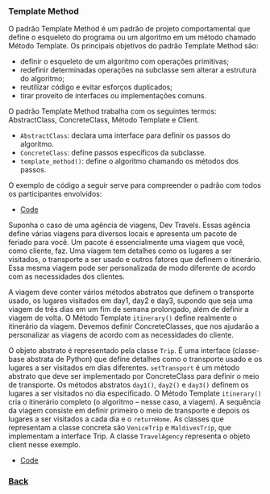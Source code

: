 ### Template Method
O padrão Template Method é um padrão de projeto comportamental que define o esqueleto do programa ou um algoritmo em um método chamado Método Template. Os principais objetivos do padrão Template Method são: 
- definir o esqueleto de um algoritmo com operações primitivas; 
- redefinir determinadas operações na subclasse sem alterar a estrutura do algoritmo; 
- reutilizar código e evitar esforços duplicados;
- tirar proveito de interfaces ou implementações comuns.

O padrão Template Method trabalha com os seguintes termos: AbstractClass, ConcreteClass, Método Template e Client.
- `AbstractClass`: declara uma interface para definir os passos do algoritmo.
- `ConcreteClass`: define passos específicos da subclasse. 
- `template_method()`: define o algoritmo chamando os métodos dos passos.

O exemplo de código a seguir serve para compreender o padrão com todos os participantes envolvidos:

- [Code](code.py)

Suponha o caso de uma agência de viagens, Dev Travels. Essas agência define várias viagens para diversos locais e apresenta um pacote de feriado para você. Um pacote é essencialmente uma viagem que você, como cliente, faz. Uma viagem tem detalhes como os lugares a ser visitados, o transporte a ser usado e outros fatores que definem o itinerário. Essa mesma viagem pode ser personalizada de modo diferente de acordo com as necessidades dos clientes.

A viagem deve conter vários métodos abstratos que definem o transporte usado, os lugares visitados em day1, day2 e day3, supondo que seja uma viagem de três dias em um fim de semana prolongado, além de definir a viagem de volta. O Método Template `itinerary()` define realmente o itinerário da viagem. Devemos definir ConcreteClasses, que nos ajudarão a personalizar as viagens de acordo com as necessidades do cliente. 

O objeto abstrato é representado pela classe `Trip`. É uma interface (classe-base abstrata de Python) que define detalhes como o transporte usado e os lugares a ser visitados em dias diferentes. `setTransport` é um método abstrato que deve ser implementado por ConcreteClass para definir o meio de transporte. Os métodos abstratos `day1()`, `day2()` e `day3()` definem os lugares a ser visitados no dia especificado. O Método Template `itinerary()` cria o itinerário completo (o algoritmo – nesse caso, a viagem). A sequência da viagem consiste em definir primeiro o meio de transporte e depois os lugares a ser visitados a cada dia e o `returnHome`. As classes que representam a classe concreta são `VeniceTrip` e `MaldivesTrip`, que implementam a interface Trip. A classe `TravelAgency` representa o objeto client nesse exemplo.

- [Code](real.py)

### [Back](../../README.md)